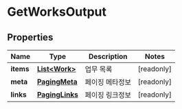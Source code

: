

# GetWorksOutput


## Properties

Name | Type | Description | Notes
------------ | ------------- | ------------- | -------------
**items** | [**List&lt;Work&gt;**](Work.md) | 업무 목록 |  [readonly]
**meta** | [**PagingMeta**](PagingMeta.md) | 페이징 메타정보 |  [readonly]
**links** | [**PagingLinks**](PagingLinks.md) | 페이징 링크정보 |  [readonly]



